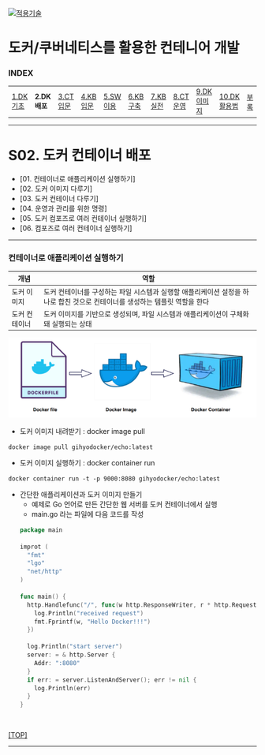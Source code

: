 [kubernetes]: https://github.com/JaceKim-TheAL/D2508_Kubernetes
[![적용기술](https://skillicons.dev/icons?i=docker,kubernetes&theme=dark)][kubernetes]

# 도커/쿠버네티스를 활용한 컨테니어 개발

### INDEX

<table>
  <tr>
    <td><a href="sect_01.md">1.DK기초 </a></td>
    <td><b href="sect_02.md">2.DK배포 </b></td>
    <td><a href="sect_03.md">3.CT입문 </a></td>
    <td><a href="sect_04.md">4.KB입문 </a></td>
    <td><a href="sect_05.md">5.SW이용 </a></td>
    <td><a href="sect_06.md">6.KB구축 </a></td>
    <td><a href="sect_07.md">7.KB실전 </a></td>
    <td><a href="sect_08.md">8.CT운영 </a></td>
    <td><a href="sect_09.md">9.DK이미지   </a></td>
    <td><a href="sect_10.md">10.DK활용법  </a></td>
    <td><a href="sect_ABC.md">부록        </a></td>
  </tr>
</table>

---
# S02. 도커 컨테이너 배포
- [01. 컨테이너로 애플리케이션 실행하기]
- [02. 도커 이미지 다루기]
- [03. 도커 컨테이너 다루기]
- [04. 운영과 관리를 위한 명령]
- [05. 도커 컴포즈로 여러 컨테이너 실행하기]
- [06. 컴포즈로 여러 컨테이너 실행하기]

---
### 컨테이너로 애플리케이션 실행하기

| 개념 | 역할 |
|------|-----|
| 도커 이미지 | 도커 컨테이너를 구성하는 파일 시스템과 실행할 애플리케이션 설정을 하나로 합친 것으로 컨테이너를 생성하는 템플릿 역할을 한다 |
| 도커 컨테이너 | 도커 이미지를 기반으로 생성되며, 파일 시스템과 애플리케이션이 구체화돼 실행되는 상태 |

![도커이미지](./images/s02_docker_image.png)

 - 도커 이미지 내려받기 : docker image pull 
 ``` shell
 docker image pull gihyodocker/echo:latest
 ```

- 도커 이미지 실행하기 : docker container run
``` shell
docker container run -t -p 9000:8080 gihyodocker/echo:latest
```

- 간단한 애플리케이션과 도커 이미지 만들기
  - 예제로 Go 언어로 만든 간단한 웹 서버를 도커 컨테이너에서 실행
  - main.go 라는 파일에 다음 코드를 작성
  ``` go
  package main

  improt (
    "fmt"
    "lgo"
    "net/http"
  )

  func main() {
    http.Handlefunc("/", func(w http.ResponseWriter, r * http.Request) {
      log.Println("received request")
      fmt.Fprintf(w, "Hello Docker!!!")
    })

    log.Println("start server")
    server: = & http.Server {
      Addr: ":8080"
    }
    if err: = server.ListenAndServer(); err != nil {
      log.Println(err)
    } 
  }

  ```


<br/>

[[TOP]](#index)

---

